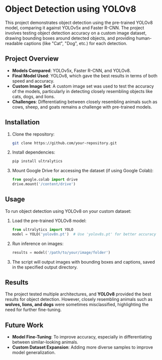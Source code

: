 # Object Detection using YOLOv8

This project demonstrates object detection using the pre-trained YOLOv8 model, comparing it against YOLOv5x and Faster R-CNN. The project involves testing object detection accuracy on a custom image dataset, drawing bounding boxes around detected objects, and providing human-readable captions (like "Cat", "Dog", etc.) for each detection.

## Project Overview

- **Models Compared**: YOLOv5x, Faster R-CNN, and YOLOv8.
- **Final Model Used**: YOLOv8, which gave the best results in terms of both speed and accuracy.
- **Custom Image Set**: A custom image set was used to test the accuracy of the models, particularly in detecting closely resembling objects like cats, dogs, and lions.
- **Challenges**: Differentiating between closely resembling animals such as cows, sheep, and goats remains a challenge with pre-trained models.

## Installation

1. Clone the repository:
   ```bash
   git clone https://github.com/your-repository.git
   ```

2. Install dependencies:
   ```bash
   pip install ultralytics
   ```

3. Mount Google Drive for accessing the dataset (if using Google Colab):
   ```python
   from google.colab import drive
   drive.mount('/content/drive')
   ```

## Usage

To run object detection using YOLOv8 on your custom dataset:

1. Load the pre-trained YOLOv8 model:
   ```python
   from ultralytics import YOLO
   model = YOLO('yolov8n.pt')  # Use 'yolov8s.pt' for better accuracy
   ```

2. Run inference on images:
   ```python
   results = model('/path/to/your/image/folder')
   ```

3. The script will output images with bounding boxes and captions, saved in the specified output directory.

## Results

The project tested multiple architectures, and **YOLOv8** provided the best results for object detection. However, closely resembling animals such as **wolves, lions, and dogs** were sometimes misclassified, highlighting the need for further fine-tuning.

## Future Work

- **Model Fine-Tuning**: To improve accuracy, especially in differentiating between similar-looking animals.
- **Custom Dataset Expansion**: Adding more diverse samples to improve model generalization.
